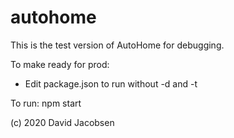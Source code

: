 # autohome
This is the test version of AutoHome for debugging.

To make ready for prod:
- Edit package.json to run without -d and -t

To run:
npm start

(c) 2020 David Jacobsen